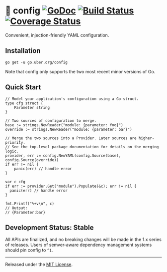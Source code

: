# :fishing_pole_and_fish: config [![GoDoc][doc-img]][doc] [![Build Status][ci-img]][ci] [![Coverage Status][cov-img]][cov]

Convenient, injection-friendly YAML configuration.

## Installation

```
go get -u go.uber.org/config
```

Note that config only supports the two most recent minor versions of Go.

## Quick Start

```golang
// Model your application's configuration using a Go struct.
type cfg struct {
    Parameter string
}

// Two sources of configuration to merge.
base := strings.NewReader("module: {parameter: foo}")
override := strings.NewReader("module: {parameter: bar}")

// Merge the two sources into a Provider. Later sources are higher-priority.
// See the top-level package documentation for details on the merging logic.
provider, err := config.NewYAML(config.Source(base), config.Source(override))
if err != nil {
    panic(err) // handle error
}

var c cfg
if err := provider.Get("module").Populate(&c); err != nil {
  panic(err) // handle error
}

fmt.Printf("%+v\n", c)
// Output:
// {Parameter:bar}
```

## Development Status: Stable

All APIs are finalized, and no breaking changes will be made in the 1.x series
of releases. Users of semver-aware dependency management systems should pin
config to `^1`.

---

Released under the [MIT License](LICENSE.txt).

[doc-img]: http://img.shields.io/badge/GoDoc-Reference-blue.svg
[doc]: https://godoc.org/go.uber.org/config

[ci-img]: https://img.shields.io/travis/uber-go/config/master.svg
[ci]: https://travis-ci.com/uber-go/config/branches

[cov-img]: https://codecov.io/gh/uber-go/config/branch/master/graph/badge.svg
[cov]: https://codecov.io/gh/uber-go/config/branch/master
